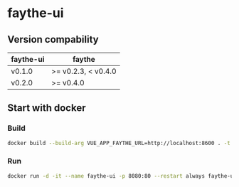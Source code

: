 # faythe-ui

## Version compability

| faythe-ui | faythe              |
| --------- | ------------------- |
| v0.1.0    | >= v0.2.3, < v0.4.0 |
| v0.2.0    | >= v0.4.0           |

## Start with docker

### Build

```bash
docker build --build-arg VUE_APP_FAYTHE_URL=http://localhost:8600 . -t faythe-ui
```

### Run

```bash
docker run -d -it --name faythe-ui -p 8080:80 --restart always faythe-ui
```
